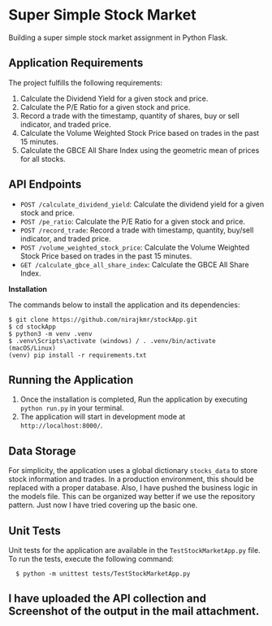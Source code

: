 # Super Simple Stock Market
Building a super simple stock market assignment in Python Flask.

## Application Requirements

The project fulfills the following requirements:

1. Calculate the Dividend Yield for a given stock and price.
2. Calculate the P/E Ratio for a given stock and price.
3. Record a trade with the timestamp, quantity of shares, buy or sell indicator, and traded price.
4. Calculate the Volume Weighted Stock Price based on trades in the past 15 minutes.
5. Calculate the GBCE All Share Index using the geometric mean of prices for all stocks.

## API Endpoints

- `POST /calculate_dividend_yield`: Calculate the dividend yield for a given stock and price.
- `POST /pe_ratio`: Calculate the P/E Ratio for a given stock and price.
- `POST /record_trade`: Record a trade with timestamp, quantity, buy/sell indicator, and traded price.
- `POST /volume_weighted_stock_price`: Calculate the Volume Weighted Stock Price based on trades in the past 15 minutes.
- `GET /calculate_gbce_all_share_index`: Calculate the GBCE All Share Index.
  



**Installation**

The commands below to install the application and its dependencies:

    $ git clone https://github.com/nirajkmr/stockApp.git
    $ cd stockApp
    $ python3 -m venv .venv
    $ .venv\Scripts\activate (windows) / . .venv/bin/activate (macOS/Linux)
    (venv) pip install -r requirements.txt 

## Running the Application

1. Once the installation is completed, Run the application by executing `python run.py` in your terminal.
2. The application will start in development mode at `http://localhost:8000/`.

## Data Storage

For simplicity, the application uses a global dictionary `stocks_data` to store stock information and trades. In a production environment, this should be replaced with a proper database. Also, I have pushed the business logic in the models file. This can be organized way better if we use the repository pattern.
Just now I have tried covering up the basic one.

## Unit Tests

Unit tests for the application are available in the `TestStockMarketApp.py` file. To run the tests, execute the following command:

      $ python -m unittest tests/TestStockMarketApp.py

## I have uploaded the API collection and Screenshot of the output in the mail attachment.

